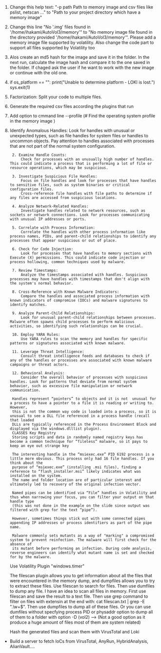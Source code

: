 1. Change this help text: "-p path     Path to memory image and csv files like pslist, netscan ..." to 
    "Path to your project directory which have a memory image" 

2. Change this line "No '.img' files found in '/home/ihakami/AutoVol3/memory'" to "No memory image file found in
the directory provided '/home/ihakami/AutoVol3/memory'". Please add a memory image file supported by volatility.
Also change the code part to support all files supported by Volatility too

3. Alos create an md5 hash for the image and save it in the folder. In the next run, calculate the image hash and 
compare it to the one saved in the folder. If chaged ask the user if he want to work with the new image or continue 
with the old one.

4. if os_platform == "":
    print("Unable to determine platform - LOKI is lost.")
    sys.exit(1)

5. Factorization: Split your code to multiple files.
6. Generate the required csv files according the plugins that run

7. Add option to cmmand line --profile (# Find the operating system profile in the memory image
)


1. Identify Anomalous Handles:
            Look for handles with unusual or unexpected types, such as file handles for system files or handles to uncommon objects.
            Pay attention to handles associated with processes that are not part of the normal system configuration.

        2. Examine Handle Counts:
            Check for processes with an unusually high number of handles. This could indicate a process that is performing a lot of file or resource operations, which may be suspicious.

        3. Investigate Suspicious File Handles:
            Focus on file handles and look for processes that have handles to sensitive files, such as system binaries or critical configuration files.
            Cross-reference file handles with file paths to determine if any files are accessed from suspicious locations.

        4. Analyze Network-Related Handles:
            Investigate handles related to network resources, such as sockets or network connections. Look for processes communicating with unusual IP addresses or ports.

        5. Correlate with Process Information:
            Correlate the handles with other process information like process names, PIDs, and parent-child relationships to identify any processes that appear suspicious or out of place.

        6. Check for Code Injection:
            Look for processes that have handles to memory sections with Execute (X) permissions. This could indicate code injection or process hollowing, common techniques used by malware.

        7. Review Timestamps:
            Analyze the timestamps associated with handles. Suspicious processes may have handles with timestamps that don't align with the system's normal behavior.

        8. Cross-Reference with Known Malware Indicators:
            Compare the handles and associated process information with known indicators of compromise (IOCs) and malware signatures to identify matches.

        9. Analyze Parent-Child Relationships:
            Look for unusual parent-child relationships between processes. Malware often spawns child processes to perform malicious activities, so identifying such relationships can be crucial.

        10. Employ YARA Rules:
            Use YARA rules to scan the memory and handles for specific patterns or signatures associated with known malware.

        11. Leverage Threat Intelligence:
            Consult threat intelligence feeds and databases to check if any of the handles or processes are associated with known malware campaigns or threat actors.

        12. Behavioral Analysis:
            Consider the overall behavior of processes with suspicious handles. Look for patterns that deviate from normal system behavior, such as excessive file manipulation or network communication.
        
        Handles represent “pointers” to objects and it is not  unusual for a process to have a pointer to a file it is reading or writing to. However, 
        this is not the common way code is loaded into a process, so it is unusual to see a DLL file referenced in a process handle (recall that loaded
        DLLs are typically referenced in the Process Environment Block and displayed via the windows.dlllist plugin). 
        CLASSES Key Registry
        Storing scripts and data in randomly named registry keys has become a common technique for “fileless” malware, so it pays to keep an eye out strange key

        The interesting handle in the “msiexec.exe” PID 6192 process is a little more obvious. This process only had 16 file handles. If you think about the 
        purpose of “msiexec.exe” (installing .msi files), finding a reference to “flash_installer.msi” likely indicates what was installed on the system. 
        The name and folder location are of particular interest and ultimately led to recovery of the original infection vector.

        Named pipes can be identified via “File” handles in Volatility and thus when narrowing your focus, you can filter your output on that handle type 
        (this was not done in the example on the slide since output was filtered with grep for the text “pipe”).

        However, sometimes things stick out with some connected pipes appending IP addresses or process identifiers as part of the pipe name.

        Malware commonly sets mutants as a way of "marking" a compromised system to prevent reinfection. The malware will first check for the absence of 
        its mutant before performing an infection. During code analysis, reverse engineers can identify what mutant name is set and checked for by the malware. 

    Use Volatility Plugin "windows.timer"

    The filescan plugin allows you to get information about all the files that were encountered in the memory dump, and
    dumpfiles allows you to try to extract these files.
    Use filescan to search for files. Then use dumfiles to dump any file. I have an idea to scan all files in memory. First use filescan and save the result to a text file. Then use grep command to filter on files with extensin at the end with: cat filescan.txt | grep -E  "\.\w+$". Then use dumpfiles to dump all of these files. Or you can use dumfiles without specfying process PID or physaddr option to dump all of them to a folder with option -D <folder name> (vol2)  --> (Not a good option as it produce a huge amount of files most of them are system related)

    Hash the generated files and scan them with VirusTotal and Loki

    


* Build a server to fetch IoCs from VirusTotal, AnyRun, HybridAnalysis, AlianVault....


